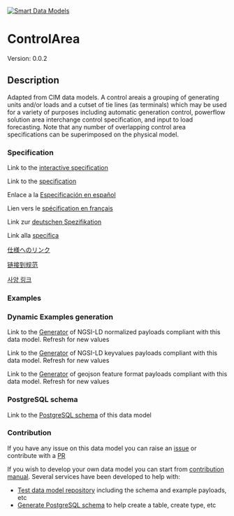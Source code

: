 [![Smart Data Models](https://smartdatamodels.org/wp-content/uploads/2022/01/SmartDataModels_logo.png "Logo")](https://smartdatamodels.org)
# ControlArea
Version: 0.0.2

## Description 

Adapted from CIM data models. A control areais a grouping of generating units and/or loads and a cutset of tie lines (as terminals) which may be used for a variety of purposes including automatic generation control, powerflow solution area interchange control specification, and input to load forecasting.   Note that any number of overlapping control area specifications can be superimposed on the physical model.
### Specification

Link to the [interactive specification](https://swagger.lab.fiware.org/?url=https://smart-data-models.github.io/dataModel.EnergyCIM/ControlArea/swagger.yaml)

Link to the [specification](https://github.com/smart-data-models/dataModel.EnergyCIM/blob/master/ControlArea/doc/spec.md)

Enlace a la [Especificación en español](https://github.com/smart-data-models/dataModel.EnergyCIM/blob/master/ControlArea/doc/spec_ES.md)

Lien vers le [spécification en français](https://github.com/smart-data-models/dataModel.EnergyCIM/blob/master/ControlArea/doc/spec_FR.md)

Link zur [deutschen Spezifikation](https://github.com/smart-data-models/dataModel.EnergyCIM/blob/master/ControlArea/doc/spec_DE.md)

Link alla [specifica](https://github.com/smart-data-models/dataModel.EnergyCIM/blob/master/ControlArea/doc/spec_IT.md)

[仕様へのリンク](https://github.com/smart-data-models/dataModel.EnergyCIM/blob/master/ControlArea/doc/spec_JA.md)

[链接到规范](https://github.com/smart-data-models/dataModel.EnergyCIM/blob/master/ControlArea/doc/spec_ZH.md)

[사양 링크](https://github.com/smart-data-models/dataModel.EnergyCIM/blob/master/ControlArea/doc/spec_KO.md)
### Examples
### Dynamic Examples generation

Link to the [Generator](https://smartdatamodels.org/extra/ngsi-ld_generator.php?schemaUrl=https://raw.githubusercontent.com/smart-data-models/dataModel.EnergyCIM/master/ControlArea/schema.json&email=info@smartdatamodels.org) of NGSI-LD normalized payloads compliant with this data model. Refresh for new values

Link to the [Generator](https://smartdatamodels.org/extra/ngsi-ld_generator_keyvalues.php?schemaUrl=https://raw.githubusercontent.com/smart-data-models/dataModel.EnergyCIM/master/ControlArea/schema.json&email=info@smartdatamodels.org) of NGSI-LD keyvalues payloads compliant with this data model. Refresh for new values

Link to the [Generator](https://smartdatamodels.org/extra/geojson_features_generator.php?schemaUrl=https://raw.githubusercontent.com/smart-data-models/dataModel.EnergyCIM/master/ControlArea/schema.json&email=info@smartdatamodels.org) of geojson feature format payloads compliant with this data model. Refresh for new values
### PostgreSQL schema

Link to the [PostgreSQL schema](https://github.com/smart-data-models/dataModel.EnergyCIM/blob/master/ControlArea/schema.sql) of this data model
### Contribution

 If you have any issue on this data model you can raise an [issue](https://github.com/smart-data-models/dataModel.EnergyCIM/issues)  or contribute with a [PR](https://github.com/smart-data-models/dataModel.EnergyCIM/pulls)

 If you wish to develop your own data model you can start from [contribution manual](https://bit.ly/contribution_manual). Several services have been developed to help with: 
 - [Test data model repository](https://smartdatamodels.org/index.php/data-models-contribution-api/) including the schema and example payloads, etc
 - [Generate PostgreSQL schema](https://smartdatamodels.org/index.php/sql-service/) to help create a table, create type, etc